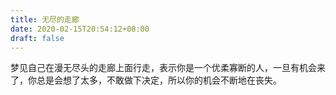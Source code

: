 ```yaml
---
title: 无尽的走廊
date: 2020-02-15T20:54:12+08:00
draft: false
---
```


梦见自己在漫无尽头的走廊上面行走，表示你是一个优柔寡断的人，一旦有机会来了，你总是会想了太多，不敢做下决定，所以你的机会不断地在丧失。

